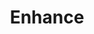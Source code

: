 ---
codehost: https://github.com/enhance-dev
logohandle: enhancedev
sort: enhance
title: Enhance
website: https://enhance.dev/docs/
---